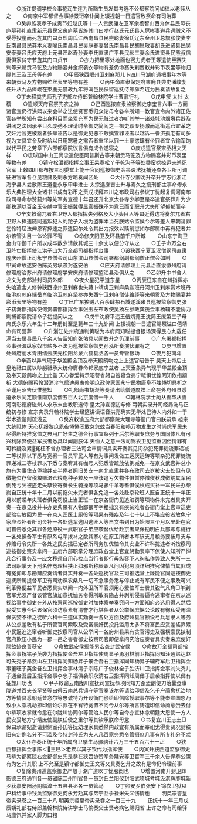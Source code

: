 <!-- { "loadSidebar": true } -->
　　○浙江提调学校佥事花润生连为所黜生员发其考选不公都察院问如律以老赎从之
　　○南京中军都督佥事徐景珩卒讣闻上辍视朝一日遣官致祭命有司治葬
　　○癸卯旌表孝子成贵节妇赵氏等十一人贵武骧左卫军余杨智山西介休县民母丧庐墓孙礼直隶新乐县民父丧庐墓皆旌其门曰孝行赵氏元氏县人扈彬妻避兵遇贼义不受辱投崖而死旌其门曰贞烈周氏江西南昌县民熊聪妻徐氏辽东金州卫总旗张俊妻李氏南昌县民龚本义妻喻氏南昌县民吴庭春妻曾氏南昌县民胡思敬妻胡氏进贤县民吴安泰妻吕氏应天府上元县匠赵寿孙妻李氏直隶广平县民郝三妻余氏进贤县民熊叔信妻俱家贫守节旌其门曰贞节
　　○亦力把里等处地面也密力虎者王等遣使臣赛失剌等来朝贡马驼及方物赐宴并金织袭衣等物有差仍命赛失剌赍敕并彩币表里等物归赐其王及王母等有差
　　○甲辰狭西岷州卫剌麻那儿卜四川马湖府通把事年本等来朝贡马及方物赐纻丝表里等物有差
　　○丙午命直隶保定府束鹿县典史潘峻复任升从九品俸峻在束鹿无暴政九年将满邑民保留巡抚侍郎薛希琏为民奏请故复之
　　○丁未释奠先师孔子吏部左侍郎兼翰林院学士曹鼐行礼
　　○戊申祭  太社  太稷
　　○遣顺天府官祭先农之神
　　○己酉巡按直隶监察御史李奎言六事一方面诸官宜仍行洪熙以来会举之法使贤否悉归众论毋令各举所知一教官宜令内外诸正佐官各举所知有尝出身科目而坐累充军为民无赃过者亦听其举一诸处城池烟墩兵器及讲阅之法因承平日久废弛不理请时令御史简阅之一御史职专扬激而巡街巡仓宜革之又奸污官吏被黜者多肆诬告以是御史见恶不敢擒宜罪诬者以越诉一餋济孤老有司多视为文具宜令及时给以日用寒暑之需否者重坐以罪一土豪恣肆有坐罪者宜令输军饷以代平民之劳章下六部都察院议言俱有成令遂寝之
　　○庚戌遣官祭宋丞相文天祥
　　○琉球国中山王尚忠遣使臣阿普斯古等来朝贡马驼及方物赐宴并彩币表里等物有差
　　○镇守松潘都指挥佥事王杲奏松丫子乾沟子等处番蛮掳掠运夫杀死官军  上敕四川都布按三司委堂上能干官同巡按御史会杲设法抚捕还查各卫所可调征进官军各仓见粮储及剿杀方略奏闻区处
　　○大仆寺少卿沈升卒升字志行浙江海宁县人尝敷陈王道登永乐甲申进士  太宗选庶吉士升与焉久之授刑部主事命修永乐大典性理大全诸书书成有彩币之赉戊戌拜四川之布政司右参议丁忧起复调河南布政司寻命参赞蓟州等处军务宣德十年召还升北京太仆寺少卿至是卒遣官祭葬升为少卿秩满以百金玉带献中官王振冀得显官振殊不为意已而复职升大失所望郁郁而卒
　　○辛亥敕谕兀者右卫野人都指挥失列格及大小头目人等曰近得边将奏尔兀者右卫野人捧速随同逃叛犯人刘跎子入境为盗罪本当死朕姑令监候今尔等差人来朝请罪乞怜特屈法伸恩宥捧速之罪遣回尔处令其出力报效以赎前愆如尔部属中再有犯者并尔该管头目一体论罪不宥
　　○命修庆阳卫及环县前千户所城
　　○山东宁海卫金山守御千户所以戍卒数少请歛其城三十余丈以便分守从之
　　○壬子命万全右卫阵亡指挥使江洪子山为万全都司都指挥佥事
　　○设狭西宁夏卫汉僧纲司直隶隆庆州僧正司永宁县僧会司山东汶山县僧会司署都纲副都纲僧正僧会如制
　　○甲寅命故遂安伯陈英男埙袭封遂安伯
　　○应天府请修理上元县治直隶徽州府请修理府治苏州府请修理府学安庆府请修理望江县治俱从之
　　○乙卯升中书舍人龙文为吏部验封司员外郎
　　○夜火星犯平道东星
　　○丙辰辽东自在州指挥亦失哈遣舍人修钟狭西凉州卫剌麻也失藏卜靖虏卫剌麻桑迦班丹河州卫剌麻赏术班丹临洮府剌麻端岳肖临洮卫剌麻坚参亦失西宁卫剌麻僧徒络绎等来朝贡及方物赐宴并彩币表里等物有差
　　○丁巳广东猺贼八百余肆掠石城遂溪诸县巡按监察御史张子初奏都指挥使何贵署都指挥佥事张玉左布政使吴扬左参政龚箎佥事杨辅不能协力剿捕都察院请命子初提问从之
　　○戊午沈府平遥王佶煟薨王沈简王庶第三子母席氏永乐六年生十二年册封至是薨年三十九讣闻  上辍视朝一日遣官赐祭谥曰僖靖命有司营葬
　　○升浙江处州府通判黄聪为本府同知聪提督银场深得民心九载任满当去属县民八千余人告留知府张佑具以闻故升之仍理前事
　　○广东署都指挥佥事张演纵家奴市盐多不法为巡按监察御史孙泓所奏演伏罪宥之
　　○庚申增置处州府丽水青田缙云庆元松阳龙泉六县县丞各一员专管银场
　　○夜月犯南斗
　　○辛酉以异气现于华盖殿金顶及奉天殿鸱吻之上上遣官昭告于  昊天上帝后土皇地祗曰属以眇躬祗承大统仰膺眷命邦家底宁兹者  上天垂象异气现于华盖殿金顶及奉天殿鸱吻之上此盖  天心眷爱特示昭警省躬自咎寝食弗宁祗惧忧惶罔知攸措颛祈  大德俯赐矜怜潜消沴气启迪愚衷修明庶政俾家国永宁民物康阜不胜惓切恳祈之至谨用昭告伏惟鉴知
　　○礼部尚书胡濙等奏请出给僧道度牒上命在外府州县悉遵永乐间定额惟南京度僧五百人北京度僧一千人
　　○翰林院学士蔺从善卒从善河南彰德府磁州人永乐末由教职选侍  皇太孙宣德初与修  两朝实录升司经局洗马正统初与修  宣宗实录升翰林院学士经筵讲读语音洪亮确实无华处己待人内外如一于学术造诣则疏浅云
　　○癸亥敕谕五府六部都察院大理寺等衙门官曰朕嗣承  祖宗大统祗体  天心抚绥黎庶夙夜惓惓罔敢怠忽兹当春阳和畅万物发生之时尚虑军民未尽得所特推宽恤之典用广好生之德合行事宜条列于后尔等职专庶务与国同体凡有可兴利除弊便益军民者悉具以闻副朕体  天恤人之意一法司锦衣卫见监重囚但情罪有可矜疑及累冤枉不曾办理者三法司会审情词具实开奏其见问杂犯死罪徒流罪递减二等杖罪以下悉与宽宥一官员军民人等有为事问发做工运灰运砖等项杂犯死罪徒流罪递减二等杖罪以下悉与宽宥其有枷号人犯悉皆疏放依例减免一在京文武官并总小旗有为事住支俸粮并支半俸者照旧关支一南北直隶并各布政司去岁被灾去处但有见徵拖欠存留税粮赈济仓粮屯种子粒及一应该追亏欠物件俱暂停徵俟秋成徵纳其军民倒死亏欠被盗走失孳牧寄餋长生骑操等项马骡牛羊等畜俱俟秋成买补一军民采办柴炭自正统十年十二月以前拖欠未完者俱各免追一各处赴京轮班人匠自正统十一年正月以前递年失班者俱免罚役止当正班一在京各衙门见追赃罚等项物件未完者具实开奏一在京见役并书办吏典果有人物鄙猥写字粗拙又有疾贫难者各衙门堂上官审送吏部验实放回为民一在京人匠医士厨役等项果有残疾及年七十以上不堪应役者放免宁家应佥补者所司佥补一各处逃军逃囚逃匠人等自文书到日为始限三个月以里赴在官司首告悉免其罪各还原役一武职官子弟应袭替优给赴京者果保勘明白兵部即与施行一各处操备军士有原系屯军拨补之数其家小在原卫所者本军该支月粮务要按月支与养赡毋令失所一各处逃民安插已定者所司务加优恤令其安业不许科扰违者听按察司巡按御史察实拿问一五府六部职掌分理庶政各堂上官宜躬勤表率下僚使人知所严惮凡合行事务及一应文移须自用心检点当行者即行毋纵容下人徇私作弊致人失所一三法司职掌天下刑名伸冤理枉扶正抑邪斯称厥职凡问囚犯务湏详细推究俾情当其罪或有冤抑即与勘辩应奏请者具实开奏一各处巡抚官及三司推选堂上廉能官同巡按御史巡抚所属提督军卫有司劝课农桑凡一切不急事务悉与停止或有军民不便之事及可兴利革弊便益军民者悉具实以闻一内外卫所军官须用心爱恤军士餋其锐气凡角□羊到官军尤须严督该管官旗加意抚恤务令得所敢有隐占并剥削侵害逼令逃窜者在京从巡视给事中御史在外从按察司巡按御史时加体察举奏究问一方面知府必选用得人然后民受实惠今后该保官须访察素有清誉才行堪任者从公举保庶惬公论敢有徇私受贿滥保贪婪不律之徒听六科十三道体实劾奏一各处方面及府州县官额设弓兵皂隶人等务从公点差敢有私于所管官司索取及受富豪奸民投托滥用太多不将富民应赏差徭靠累小民逼迫逃窜者听御史按察司官从公举问一各府州县果有贪官污吏及强横豪民挟制官府欺压小民为一郡一邑之害者御史按察司官即便拿问究治应奏者具实奏来庶使奸顽歛迹良善获安
　　○命故武安侯郑能男宏袭封武安侯
　　○命故万全都司都指挥佥事祝铭子英袭为指挥使金吾左卫指挥使周显子勇羽林前卫指挥同知汪通弟达赵可失秃子昂燕山左卫指挥同知杨昇子景金吾右卫指挥同知杨昇子辅府军后卫指挥佥事董旺子英金吾左卫指挥佥事林清子宗陈广子俊林全子胜济川卫指挥佥事刘失秃儿子通金吾后卫指挥佥事李忠子福俱袭职永清右卫指挥同知周彝子启袭指挥使以彝有征麓川功也
　　○甲子敕谕云南陇川宣抚司宣抚恭项同知刀歪孟副使刀落曩佥事陇道并百夫长罕贤等曰得云南总兵镇守等官奏该尔等请给印信及乞千户蔺愈抚治地方等情具悉朝廷昔念尔等忠诚特为开设衙门颁给印信除授职事尔等不能奉宣国恩乃致小人乘机劫掠印信论尔罪在不宥特宽置不问今从尔等所言铸造印信命蔺愈赍去付尔恭项收掌就令愈在尔陇川协同尔等管治人民尔等自今亦宜体念朝廷大恩使一方人民安妥地方宁靖庶使副朕任使之重尔等其钦承朕命毋怠
　　○书复宜川王志土□保曰承谕妃逝请封侧室孙氏等抚幼理家具悉然内政宜有所属而奉祀尤得贵贤况封秩旧有定例名分不可滥及今特封孙氏为夫人凡百家务悉令管摄庶几事有所专礼分不忒
　　○太仆寺奏正统十年所属府卫孳生马骡驹计六万三千五百六十一疋
　　○狭西都指挥佥事陈＜王巳＞老疾以其子钦代为指挥使
　　○丙寅升狭西道监察御史马恭为都察院右佥都御史先是恭在狭西协赞军务延安等卫官军三千余人告保恭公廉有为乞升其职  上不允至是镇守都御史王文等又具奏乞升之故有是命仍令理前事
　　○复除贵州道监察御史严敬于湖广道以丁忧服阕也
　　○增置河南开封卫辉彰德三府通判各一员磁陈二州判官各一员封丘兰阳仪封阳武项城考城汲淇辉胙城新乡获嘉安阳汤阴临漳十五县县丞各一员管马
　　○丁卯安乡伯张安下锦衣卫狱以户科给事中钱奂监察御史何永芳劾其与弟宁互争禄米失义伤情也
　　明英宗睿皇帝实录卷之一百三十八
明英宗睿皇帝实录卷之一百三十九
　　正统十一年三月戊辰朔礼部右侍郎兼翰林院侍讲学士马愉奏父士贤老病乞赐归省  上许之命有司给驿马廪饩并家人脚力口粮
